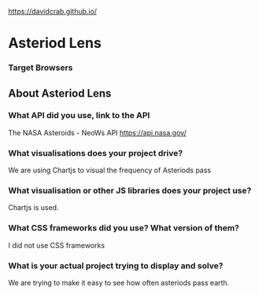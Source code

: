 https://davidcrab.github.io/
# Asteriod Lens

### Target Browsers

## About Asteriod Lens

### What API did you use, link to the API
The NASA Asteroids - NeoWs API
https://api.nasa.gov/

### What visualisations does your project drive?
We are using Chartjs to visual the frequency of Asteriods pass

### What visualisation or other JS libraries does your project use?
Chartjs is used.

### What CSS frameworks did you use? What version of them?
I did not use CSS frameworks

### What is your actual project trying to display and solve?
We are trying to make it easy to see how often asteriods pass earth.